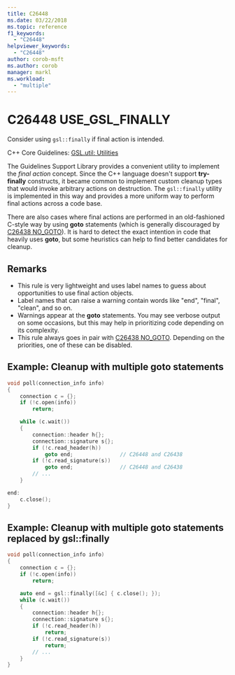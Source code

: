 ```yaml
---
title: C26448
ms.date: 03/22/2018
ms.topic: reference
f1_keywords:
  - "C26448"
helpviewer_keywords:
  - "C26448"
author: corob-msft
ms.author: corob
manager: markl
ms.workload:
  - "multiple"
---
```

# C26448 USE_GSL_FINALLY

Consider using `gsl::finally` if final action is intended.

C++ Core Guidelines: [GSL.util: Utilities](https://github.com/isocpp/CppCoreGuidelines/blob/master/CppCoreGuidelines.md#SS-utilities)

The Guidelines Support Library provides a convenient utility to implement the *final action* concept. Since the C++ language doesn't support **try-finally** constructs, it became common to implement custom cleanup types that would invoke arbitrary actions on destruction. The `gsl::finally` utility is implemented in this way and provides a more uniform way to perform final actions across a code base.

There are also cases where final actions are performed in an old-fashioned C-style way by using **goto** statements (which is generally discouraged by [C26438 NO_GOTO](c26438.md)). It is hard to detect the exact intention in code that heavily uses **goto**, but some heuristics can help to find better candidates for cleanup.

## Remarks

- This rule is very lightweight and uses label names to guess about opportunities to use final action objects.
- Label names that can raise a warning contain words like "end", "final", "clean", and so on.
- Warnings appear at the **goto** statements. You may see verbose output on some occasions, but this may help in prioritizing code depending on its complexity.
- This rule always goes in pair with [C26438 NO_GOTO](c26438.md). Depending on the priorities, one of these can be disabled.

## Example: Cleanup with multiple goto statements

```cpp
void poll(connection_info info)
{
    connection c = {};
    if (!c.open(info))
        return;

    while (c.wait())
    {
        connection::header h{};
        connection::signature s{};
        if (!c.read_header(h))
            goto end;               // C26448 and C26438
        if (!c.read_signature(s))
            goto end;               // C26448 and C26438
        // ...
    }

end:
    c.close();
}
```

## Example: Cleanup with multiple goto statements replaced by gsl::finally

```cpp
void poll(connection_info info)
{
    connection c = {};
    if (!c.open(info))
        return;

    auto end = gsl::finally([&c] { c.close(); });
    while (c.wait())
    {
        connection::header h{};
        connection::signature s{};
        if (!c.read_header(h))
            return;
        if (!c.read_signature(s))
            return;
        // ...
    }
}
```
